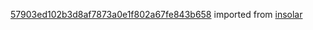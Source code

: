 [57903ed102b3d8af7873a0e1f802a67fe843b658](https://github.com/insolar/insolar/commit/57903ed102b3d8af7873a0e1f802a67fe843b658) imported from [insolar](https://github.com/insolar/insolar)
